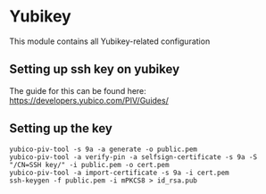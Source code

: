 # Yubikey
This module contains all Yubikey-related configuration

## Setting up ssh key on yubikey

The guide for this can be found here: https://developers.yubico.com/PIV/Guides/  



## Setting up the key



```
yubico-piv-tool -s 9a -a generate -o public.pem
yubico-piv-tool -a verify-pin -a selfsign-certificate -s 9a -S "/CN=SSH key/" -i public.pem -o cert.pem
yubico-piv-tool -a import-certificate -s 9a -i cert.pem
ssh-keygen -f public.pem -i mPKCS8 > id_rsa.pub
```
